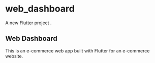 # web_dashboard

A new Flutter project .

## Web Dashboard
This is an e-commerce web app built with Flutter for an e-commerce website.
